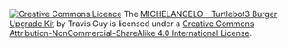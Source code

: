 <a rel="license" href="http://creativecommons.org/licenses/by-nc-sa/4.0/"><img alt="Creative Commons Licence" style="border-width:0" src="https://i.creativecommons.org/l/by-nc-sa/4.0/88x31.png" /></a> <span xmlns:dct="http://purl.org/dc/terms/" property="dct:title">The</span> <a xmlns:cc="http://creativecommons.org/ns#" href="https://github.com/travisguy-exe/MICHELANGELO-Turtlebot3-Burger-Upgrade-Kit" property="cc:attributionName" rel="cc:attributionURL">MICHELANGELO - Turtlebot3 Burger Upgrade Kit</a> by Travis Guy is licensed under a <a rel="license" href="http://creativecommons.org/licenses/by-nc-sa/4.0/">Creative Commons Attribution-NonCommercial-ShareAlike 4.0 International License</a>.

